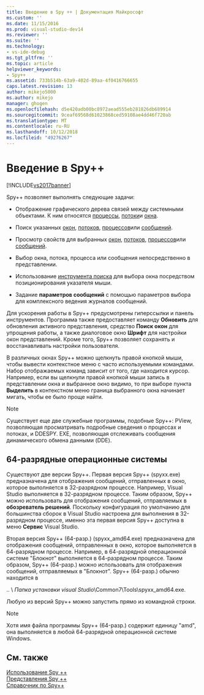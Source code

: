 ```yaml
---
title: Введение в Spy ++ | Документация Майкрософт
ms.custom: ''
ms.date: 11/15/2016
ms.prod: visual-studio-dev14
ms.reviewer: ''
ms.suite: ''
ms.technology:
- vs-ide-debug
ms.tgt_pltfrm: ''
ms.topic: article
helpviewer_keywords:
- Spy++
ms.assetid: 733b514b-63a9-402d-89aa-4f0416766655
caps.latest.revision: 13
author: mikejo5000
ms.author: mikejo
manager: ghogen
ms.openlocfilehash: d5e420adb00bc8972aead555eb281826db689914
ms.sourcegitcommit: 9ceaf69568d61023868ced59108ae4dd46f720ab
ms.translationtype: MT
ms.contentlocale: ru-RU
ms.lasthandoff: 10/12/2018
ms.locfileid: "49276267"
---
```

# <a name="introducing-spy"></a>Введение в Spy++
[!INCLUDE[vs2017banner](../includes/vs2017banner.md)]

Spy++ позволяет выполнять следующие задачи:  
  
-   Отображение графического дерева связей между системными объектами. К ним относятся [процессы](../debugger/processes-view.md), [потоки](../debugger/threads-view.md)и [окна](../debugger/windows-view.md).  
  
-   Поиск указанных [окон](../debugger/how-to-search-for-a-window-in-windows-view.md), [потоков](../debugger/how-to-search-for-a-thread-in-threads-view.md), [процессов](../debugger/how-to-search-for-a-process-in-processes-view.md)или [сообщений](../debugger/how-to-search-for-a-message-in-messages-view.md).  
  
-   Просмотр свойств для выбранных [окон](../debugger/how-to-display-window-properties.md), [потоков](../debugger/how-to-display-thread-properties.md), [процессов](../debugger/how-to-display-process-properties.md)или [сообщений](../debugger/how-to-display-message-properties.md).  
  
-   Выбор окна, потока, процесса или сообщения непосредственно в представлении.  
  
-   Использование [инструмента поиска](../debugger/how-to-use-the-finder-tool.md) для выбора окна посредством позиционирования указателя мыши.  
  
-   Задание **параметров сообщений** с помощью параметров выбора для комплексного ведения журналов сообщений.  
  
 Для ускорения работы в Spy++ предусмотрены гиперссылки и панель инструментов. Программа также предоставляет команду **Обновить** для обновления активного представления, средство **Поиск окон** для упрощения работы, а также диалоговое окно **Шрифт** для настройки окон представлений. Кроме того, Spy++ позволяет сохранять и восстанавливать настройки пользователя.  
  
 В различных окнах Spy++ можно щелкнуть правой кнопкой мыши, чтобы вывести контекстное меню с часто используемыми командами. Набор отображаемых команд зависит от того, где находится курсор. Например, если вы щелкнули правой кнопкой мыши запись в представлении окна и выбранное окно видимо, то при выборе пункта **Выделить** в контекстном меню граница выбранного окна начинает мигать, чтобы ее было проще найти.  
  
> [!NOTE]
>  Существует еще две служебные программы, подобные Spy++: PView, позволяющая просматривать подробные сведения о процессах и потоках, и DDESPY. EXE, позволяющая отслеживать сообщения динамического обмена данными (DDE).  
  
## <a name="64-bit-operating-systems"></a>64-разрядные операционные системы  
 Существуют две версии Spy++. Первая версия Spy++ (spyxx.exe) предназначена для отображения сообщений, отправленных в окно, которое выполняется в 32-разрядном процессе. Например, Visual Studio выполняется в 32-разрядном процессе. Таким образом, Spy++ можно использовать для отображения сообщений, отправляемых в **обозреватель решений**. Поскольку конфигурация по умолчанию для большинства сборок в Visual Studio настроена для выполнения в 32-разрядном процессе, именно эта первая версия Spy++ доступна в меню **Сервис** Visual Studio.  
  
 Вторая версия Spy++ (64-разр.) (spyxx_amd64.exe) предназначена для отображения сообщений, отправленных в окно, которое выполняется в 64-разрядном процессе. Например, в 64-разрядной операционной системе "Блокнот" выполняется в 64-разрядном процессе. Таким образом, Spy++ (64-разр.) можно использовать для отображения сообщений, отправляемых в "Блокнот". Spy++ (64-разр.) обычно находится в  
  
 .. \\ *Папка установки visual Studio*\Common7\Tools\spyxx_amd64.exe.  
  
 Любую из версий Spy++ можно запустить прямо из командной строки.  
  
> [!NOTE]
>  Хотя имя файла программы Spy++ (64-разр.) содержит единицу "amd", она выполняется в любой 64-разрядной операционной системе Windows.  
  
## <a name="see-also"></a>См. также  
 [Использование Spy ++](../debugger/using-spy-increment.md)   
 [Представления Spy ++](../debugger/spy-increment-views.md)   
 [Справочник по Spy++](../debugger/spy-increment-reference.md)




